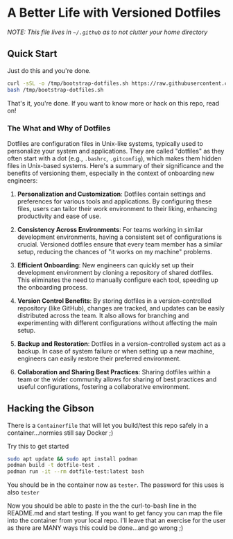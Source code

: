 # A Better Life with Versioned Dotfiles

_NOTE: This file lives in `~/.github` as to not clutter your home directory_


## Quick Start

Just do this and you're done.


```sh
curl -sSL -o /tmp/bootstrap-dotfiles.sh https://raw.githubusercontent.com/battellecube/dotfiles/quick-start/.local/bin/bootstrap-dotfiles.sh
bash /tmp/bootstrap-dotfiles.sh
```

That's it, you're done. If you want to know more or hack on this repo, read on!


### The What and Why of Dotfiles

Dotfiles are configuration files in Unix-like systems, typically used to personalize your system and applications. They are called "dotfiles" as they often start with a dot (e.g., `.bashrc`, `.gitconfig`), which makes them hidden files in Unix-based systems. Here's a summary of their significance and the benefits of versioning them, especially in the context of onboarding new engineers:

1. **Personalization and Customization**: Dotfiles contain settings and preferences for various tools and applications. By configuring these files, users can tailor their work environment to their liking, enhancing productivity and ease of use.

2. **Consistency Across Environments**: For teams working in similar development environments, having a consistent set of configurations is crucial. Versioned dotfiles ensure that every team member has a similar setup, reducing the chances of "it works on my machine" problems.

3. **Efficient Onboarding**: New engineers can quickly set up their development environment by cloning a repository of shared dotfiles. This eliminates the need to manually configure each tool, speeding up the onboarding process.

4. **Version Control Benefits**: By storing dotfiles in a version-controlled repository (like GitHub), changes are tracked, and updates can be easily distributed across the team. It also allows for branching and experimenting with different configurations without affecting the main setup.

5. **Backup and Restoration**: Dotfiles in a version-controlled system act as a backup. In case of system failure or when setting up a new machine, engineers can easily restore their preferred environment.

6. **Collaboration and Sharing Best Practices**: Sharing dotfiles within a team or the wider community allows for sharing of best practices and useful configurations, fostering a collaborative environment.


## Hacking the Gibson

There is a `Containerfile` that will let you build/test this repo safely in a
container...normies still say Docker ;)

Try this to get started

```sh
sudo apt update && sudo apt install podman
podman build -t dotfile-test .
podman run -it --rm dotfile-test:latest bash
```

You should be in the container now as `tester`.  The password for this uses is
also `tester`

Now you should be able to paste in the the curl-to-bash line in the README.md
and start testing.  If you want to get fancy you can map the file into the
container from your local repo.  I'll leave that an exercise for the user as
there are MANY ways this could be done...and go wrong ;)


